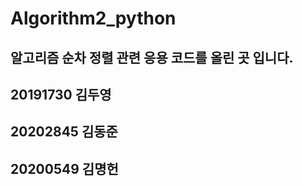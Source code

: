 # Algorithm2_python 


## 알고리즘 순차 정렬 관련 응용 코드를 올린 곳 입니다.
## 20191730 김두영
## 20202845 김동준
## 20200549 김명헌

